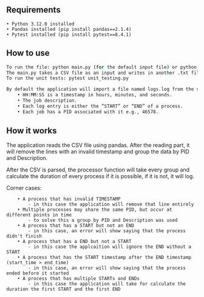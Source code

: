 ## Requirements
    • Python 3.12.0 installed 
    • Pandas installed (pip install pandas==2.1.4)
    • Pytest installed (pip install pytest==8.4.1)
## How to use
```bash
To run the file: python main.py (for the default input file) or python main.py -i path_to_input_file
The main.py takes a CSV file as an input and writes in another .txt file (log.txt) the output
To run the unit tests: pytest unit_testing.py
```

```bash
By default the application will import a file named logs.log from the same directory as the application but the user can provide a path to another file. The file structure needs to be as follows:
    • HH:MM:SS is a timestamp in hours, minutes, and seconds.
    • The job description.
    • Each log entry is either the “START” or “END” of a process.
    • Each job has a PID associated with it e.g., 46578.

```
## How it works
The application reads the CSV file using pandas. After the reading part, it will remove the lines with an invalid timestamp and group the data by PID and Description.

After the CSV is parsed, the processor function will take every group and calculate the duration of every process if it is possible, if it is not, it will log.

Corner cases:
```
    • A process that has invalid TIMESTAMP
        - in this case the application will remove that line entirely
    • Multiple processes may share the same PID, but occur at different points in time
        - to solve this a group by PID and Description was used
    • A process that has a START but not an END
        - in this case, an error will show saying that the process didn't finish
    • A process that has a END but not a START
        - in this case the applcaition will ignore the END without a START
    • A process that has the START timestamp after the END timestamp (start_time > end_time)
        - in this case, an error will show saying that the process ended before it started
    • A process that has multiple STARTs and ENDs
        - in this case the application will take for calculate the duration the first START and the first END
```
#